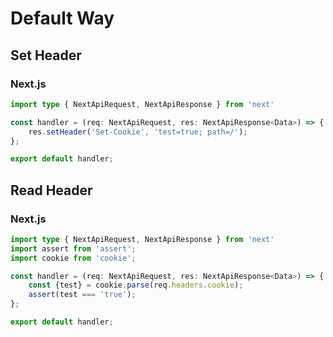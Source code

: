 # Default Way

## Set Header

### Next.js

```typescript
import type { NextApiRequest, NextApiResponse } from 'next'

const handler = (req: NextApiRequest, res: NextApiResponse<Data>) => {
    res.setHeader('Set-Cookie', 'test=true; path=/');
};

export default handler;
```

## Read Header

### Next.js

```typescript
import type { NextApiRequest, NextApiResponse } from 'next'
import assert from 'assert';
import cookie from 'cookie';

const handler = (req: NextApiRequest, res: NextApiResponse<Data>) => {
    const {test} = cookie.parse(req.headers.cookie);
    assert(test === 'true');
};

export default handler;
```